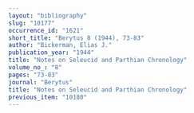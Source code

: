 ```yaml
---
layout: "bibliography"
slug: "10177"
occurrence_id: "1621"
short_title: "Berytus 8 (1944), 73-83"
author: "Bickerman, Elias J."
publication_year: "1944"
title: "Notes on Seleucid and Parthian Chronology"
volume_no_: "8"
pages: "73-83"
journal: "Berytus"
title: "Notes on Seleucid and Parthian Chronology"
previous_item: "10180"
---
```

